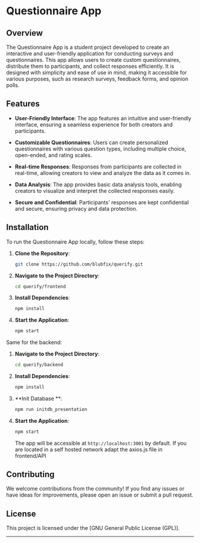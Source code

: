 # Questionnaire App

## Overview

The Questionnaire App is a student project developed to create an interactive and user-friendly application for conducting surveys and questionnaires. This app allows users to create custom questionnaires, distribute them to participants, and collect responses efficiently. It is designed with simplicity and ease of use in mind, making it accessible for various purposes, such as research surveys, feedback forms, and opinion polls.

## Features

- **User-Friendly Interface**: The app features an intuitive and user-friendly interface, ensuring a seamless experience for both creators and participants.

- **Customizable Questionnaires**: Users can create personalized questionnaires with various question types, including multiple choice, open-ended, and rating scales.

- **Real-time Responses**: Responses from participants are collected in real-time, allowing creators to view and analyze the data as it comes in.

- **Data Analysis**: The app provides basic data analysis tools, enabling creators to visualize and interpret the collected responses easily.

- **Secure and Confidential**: Participants' responses are kept confidential and secure, ensuring privacy and data protection.

## Installation

To run the Questionnaire App locally, follow these steps:

1. **Clone the Repository**:
   ```bash
   git clone https://github.com/blubfix/querify.git
   ```

2. **Navigate to the Project Directory**:
   ```bash
   cd querify/frontend
   ```

3. **Install Dependencies**:
   ```bash
   npm install
   ```

4. **Start the Application**:
   ```bash
   npm start
   ```

Same for the backend:

1. **Navigate to the Project Directory**:
   ```bash
   cd querify/backend
   ```

2. **Install Dependencies**:
   ```bash
   npm install
   ```
   
3. **Init Database **:
   ```bash
   npm run initdb_presentation
   ```
   
4. **Start the Application**:
   ```bash
   npm start
   ```

   The app will be accessible at `http://localhost:3001` by default.
   If you are located in a self hosted network adapt the axios.js file in frontend/API


## Contributing

We welcome contributions from the community! If you find any issues or have ideas for improvements, please open an issue or submit a pull request.

## License

This project is licensed under the [GNU General Public License (GPL)].

---
